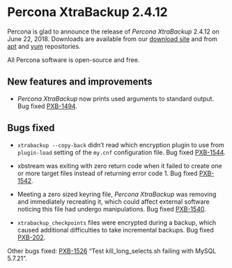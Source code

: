 # Percona XtraBackup 2.4.12

Percona is glad to announce the release of *Percona XtraBackup* 2.4.12 on
June 22, 2018. Downloads are available from our [download site](http://www.percona.com/downloads/XtraBackup/Percona-XtraBackup-2.4.12/) and
from [apt](../../installation/apt_repo.md#apt-repo) and [yum](../../installation/yum_repo.md#yum-repo) repositories.

All Percona software is open-source and free.

## New features and improvements

* *Percona XtraBackup* now prints used arguments to standard output. Bug
fixed [PXB-1494](https://jira.percona.com/browse/PXB-1494).

## Bugs fixed

* `xtrabackup --copy-back` didn’t read which encryption plugin to use from
`plugin-load` setting of the `my.cnf` configuration file. Bug fixed
[PXB-1544](https://jira.percona.com/browse/PXB-1544).

* xbstream was exiting with zero return code when it failed to create one or
more target files instead of returning error code 1. Bug fixed
[PXB-1542](https://jira.percona.com/browse/PXB-1542).

* Meeting a zero sized keyring file, *Percona XtraBackup* was removing and
immediately recreating it, which could affect external software noticing this
file had undergo manipulations. Bug fixed  [PXB-1540](https://jira.percona.com/browse/PXB-1540).

* `xtrabackup_checkpoints` files were encrypted during a backup, which caused
additional difficulties to take incremental backups. Bug fixed
[PXB-202](https://jira.percona.com/browse/PXB-202).

Other bugs fixed: [PXB-1526](https://jira.percona.com/browse/PXB-1526) “Test kill_long_selects.sh failing with
MySQL 5.7.21”.
